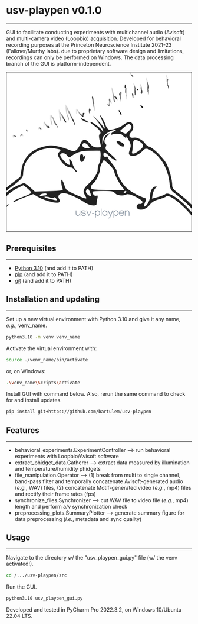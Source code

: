 # usv-playpen v0.1.0
---

GUI to facilitate conducting experiments with multichannel audio (Avisoft) and multi-camera video (Loopbio) acquisition. Developed for behavioral recording purposes at the Princeton Neuroscience Institute 2021-23 (Falkner/Murthy labs). due to proprietary software design and limitations, recordings can only be performed on Windows. The data processing branch of the GUI is platform-independent.

<p align="center">
  <img src="./img/usv_playpen_gui.png">
</p>

## Prerequisites
---
* [Python 3.10](https://www.python.org/downloads/) (and add it to PATH)
* [pip](https://pip.pypa.io/en/stable/) (and add it to PATH)
* [git](https://git-scm.com/download/)  (and add it to PATH)

## Installation and updating
---
Set up a new virtual environment with Python 3.10 and give it any name, _e.g._, venv_name.
```bash
python3.10 -m venv venv_name
```
Activate the virtual environment with:
```bash
source ./venv_name/bin/activate
```
or, on Windows:
```bash
.\venv_name\Scripts\activate
```
Install GUI with command below. Also, rerun the same command to check for and install updates.
```bash
pip install git+https://github.com/bartulem/usv-playpen
```

## Features
---
* behavioral_experiments.ExperimentController --> run behavioral experiments with Loopbio/Avisoft software
* extract_phidget_data.Gatherer --> extract data measured by illumination and temperature/humidity phidgets
* file_manipulation.Operator --> (1) break from multi to single channel, band-pass filter and temporally concatenate Avisoft-generated audio (_e.g._, WAV) files,
                                 (2) concatenate Motif-generated video (_e.g._, mp4) files and rectify their frame rates (fps)
* synchronize_files.Synchronizer --> cut WAV file to video file (_e.g._, mp4) length and perform a/v synchronization check
* preprocessing_plots.SummaryPlotter --> generate summary figure for data preprocessing (_i.e._, metadata and sync quality)

## Usage
---
Navigate to the directory w/ the "usv_playpen_gui.py" file (w/ the venv activated!).
```bash
cd /.../usv-playpen/src
```

Run the GUI.
```bash
python3.10 usv_playpen_gui.py
```

Developed and tested in PyCharm Pro 2022.3.2, on Windows 10/Ubuntu 22.04 LTS.
